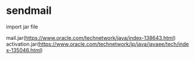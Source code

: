 # sendmail

import jar file

mail.jar(https://www.oracle.com/technetwork/java/index-138643.html)
activation.jar(https://www.oracle.com/technetwork/jp/java/javaee/tech/index-135046.html)
